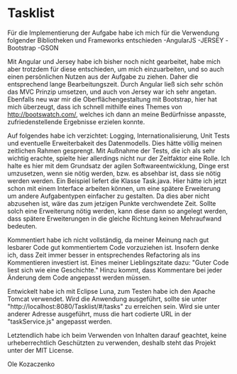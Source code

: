 Tasklist
=========
Für die Implementierung der Aufgabe habe ich mich für die Verwendung folgender Bibliotheken und Frameworks entschieden 
-AngularJS 
-JERSEY 
-Bootstrap 
-GSON 

Mit Angular und Jersey habe ich bisher noch nicht gearbeitet, habe mich aber trotzdem für diese entschieden, um mich 
einzuarbeiten, und so auch einen persönlichen Nutzen aus der Aufgabe zu ziehen. Daher die entsprechend lange Bearbeitungszeit. 
Durch Angular ließ sich sehr schön das MVC Prinzip umsetzen, und auch von Jersey war ich sehr angetan. Ebenfalls neu war mir 
die Oberflächengestaltung mit Bootstrap, hier hat mich überzeugt, dass ich schnell mithilfe eines Themes 
von http://bootswatch.com/, welches ich dann an meine Bedürfnisse anpasste, zufriedenstellende Ergebnisse erzielen konnte. 

Auf folgendes habe ich verzichtet: Logging, Internationalisierung, Unit Tests und eventuelle Erweiterbakeit des Datenmodells. 
Dies hätte völlig meinen zeitlichen Rahmen gesprengt. Mit Außnahme der Tests, die ich als sehr wichtig erachte, spielte hier 
allerdings nicht nur der Zeitfaktor eine Rolle. Ich halte es hier mit dem Grundsatz der agilen Softwareentwicklung, Dinge 
erst umzusetzen, wenn sie nötig werden, bzw. es absehbar ist, dass sie nötig werden werden. Ein Beispiel liefert die 
Klasse Task.java. Hier hätte ich jetzt schon mit einem Interface arbeiten können, um eine spätere Erweiterung um andere 
Aufgabentypen einfacher zu gestalten. Da dies aber nicht abzusehen ist, wäre das zum jetzigen Punkte verchwendete Zeit. 
Sollte solch eine Erweiterung nötig werden, kann diese dann so angelegt werden, dass spätere Erweiterungen in die gleiche 
Richtung keinen Mehraufwand bedeuten. 

Kommentiert habe ich nicht vollständig, da meiner Meinung nach gut lesbarer Code gut kommentiertem Code vorzuziehen ist.
Insofern denke ich, dass Zeit immer besser in entsprechendes Refactoring als ins Kommentieren investiert ist. Eines meiner 
Lieblingszitate dazu: "Guter Code liest sich wie eine Geschichte." Hinzu kommt, dass Kommentare bei jeder Änderung dem Code 
angepasst werden müssen. 

Entwickelt habe ich mit Eclipse Luna, zum Testen habe ich den Apache Tomcat verwendet. Wird die Anwendung ausgeführt, 
sollte sie unter "http://localhost:8080/Tasklist/#/tasks" zu erreichen sein. Wird sie unter anderer Adresse ausgeführt, 
muss die hart codierte URL in der "taskService.js" angepasst werden. 

Letztendlich habe ich beim Verwenden von Inhalten darauf geachtet, keine urheberrechtlich Geschützten zu verwenden, deshalb steht das Projekt unter der MIT License.

Ole Kozaczenko
